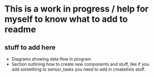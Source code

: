 # This is a work in progress / help for myself to know what to add to readme
## stuff to add here

- Diagrams showing data flow in program
- Section outlining how to create new components and stuff, like if you add something to sensor_tasks you need to add in cmakelists stuff. 